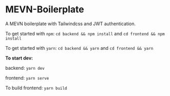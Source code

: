 # MEVN-Boilerplate
A MEVN boilerplate with Tailwindcss and JWT authentication.

To get started with `npm`:
`cd backend && npm install` and
`cd frontend && npm install`

To get started with `yarn`:
`cd backend && yarn` and
`cd frontend && yarn`



**To start dev:**  

backend: `yarn dev`  

frontend: `yarn serve`

To build frontend: `yarn build`
